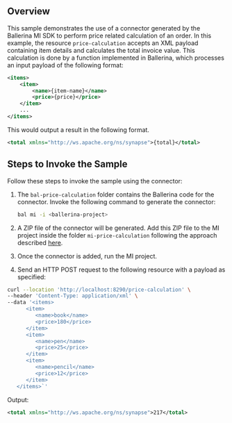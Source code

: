 ## Overview

This sample demonstrates the use of a connector generated by the Ballerina MI SDK to perform price related calculation of an order. 
In this example, the resource `price-calculation` accepts an XML payload containing item details and calculates the total invoice value.
This calculation is done by a function implemented in Ballerina, which processes an input payload of the following format:

```xml
<items>
    <item>
        <name>{item-name}</name>
        <price>{price}</price>
    </item>
    ...
</items>
```

This would output a result in the following format.

```xml
<total xmlns="http://ws.apache.org/ns/synapse">{total}</total>
```

## Steps to Invoke the Sample

Follow these steps to invoke the sample using the connector:

1. The `bal-price-calculation` folder contains the Ballerina code for the connector. Invoke the following command to generate the connector:

    ```bash
    bal mi -i <ballerina-project>
    ```

2. A ZIP file of the connector will be generated. Add this ZIP file to the MI project inside the folder `mi-price-calculation` following the approach described [here](https://mi.docs.wso2.com/en/latest/develop/creating-artifacts/adding-connectors/).

3. Once the connector is added, run the MI project.

4. Send an HTTP POST request to the following resource with a payload as specified:

```bash
curl --location 'http://localhost:8290/price-calculation' \
--header 'Content-Type: application/xml' \
--data '<items>
      <item>
         <name>book</name>
         <price>180</price>
      </item>
      <item>
         <name>pen</name>
         <price>25</price>
      </item>
      <item>
         <name>pencil</name>
         <price>12</price>
      </item>
   </items>`'
```

Output:

```xml
<total xmlns="http://ws.apache.org/ns/synapse">217</total>
```
